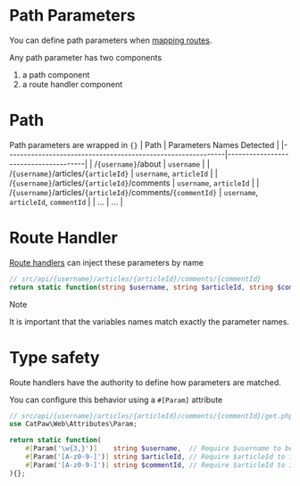 # Path Parameters

You can define path parameters when [mapping routes](./Server%20Router.md).

Any path parameter has two components
1. a path component
2. a route handler component

# Path

Path parameters are wrapped in `{}`
| Path                                                        | Parameters Names Detected            |
|-------------------------------------------------------------|--------------------------------------|
| /`{username}`/about                                         | `username`                           |
| /`{username}`/articles/`{articleId}`                        | `username`, `articleId`              |
| /`{username}`/articles/`{articleId}`/comments               | `username`, `articleId`              |
| /`{username}`/articles/`{articleId}`/comments/`{commentId}` | `username`, `articleId`, `commentId` |
| ...                                                         | ...                                  |

# Route Handler

[Route handlers](./Server%20Router.md) can inject these parameters by name

```php
// src/api/{username}/articles/{articleId}/comments/{commentId}
return static function(string $username, string $articleId, string $commentId){};
```

> [!NOTE]
> It is important that the variables names match exactly the parameter names.

# Type safety

Route handlers have the authority to define how parameters are matched.

You can configure this behavior using a `#[Param]` attribute

```php
// src/api/{username}/articles/{articleId}/comments/{commentId}/get.php
use CatPaw\Web\Attributes\Param;

return static function(
    #[Param('\w{3,}')]    string $username,  // Require $username to be at least 3 characters long.
    #[Param('[A-z0-9-]')] string $articleId, // Require $articleId to include only characters from A to z, numbers and '-'
    #[Param('[A-z0-9-]')] string $commentId, // Require $articleId to include only characters from A to z, numbers and '-'
){};
```